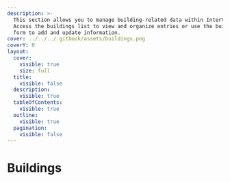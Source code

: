 ```yaml
---
description: >-
  This section allows you to manage building-related data within InterVal.
  Access the buildings list to view and organize entries or use the building
  form to add and update information.
cover: ../../../.gitbook/assets/buildings.png
coverY: 0
layout:
  cover:
    visible: true
    size: full
  title:
    visible: false
  description:
    visible: true
  tableOfContents:
    visible: true
  outline:
    visible: true
  pagination:
    visible: false
---
```


# Buildings

